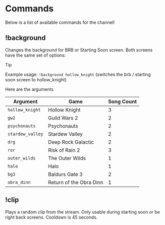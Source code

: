# Commands
Below is a list of available commands for the channel!

## !background
Changes the background for BRB or Starting Soon screen. Both screens have the same set of options:

> [!TIP]
> Example usage: `!background hollow_knight` (switches the brb / starting soon screen to hollow_knight)

Here are the arguments 

| Argument         | Game                     | Song Count |
|------------------|--------------------------|------------|
| `hollow_knight`  | Hollow Knight            | 3          |
| `gw2`            | Guild Wars 2             | 2          |
| `psychonauts`    | Psychonauts              | 2          |
| `stardew_valley` | Stardew Valley           | 2          |
| `drg`            | Deep Rock Galactic       | 2          |
| `ror`            | Risk of Rain 2           | 3          |
| `outer_wilds`    | The Outer Wilds          | 1          |
| `halo`           | Halo                     | 1          |
| `bg3`            | Baldurs Gate 3           | 2          |
| `obra_dinn`      | Return of the Obra Dinn  | 1          |

## !clip
Plays a random clip from the stream. Only usable during starting soon or be right back screens. Cooldown is 45 seconds. 
